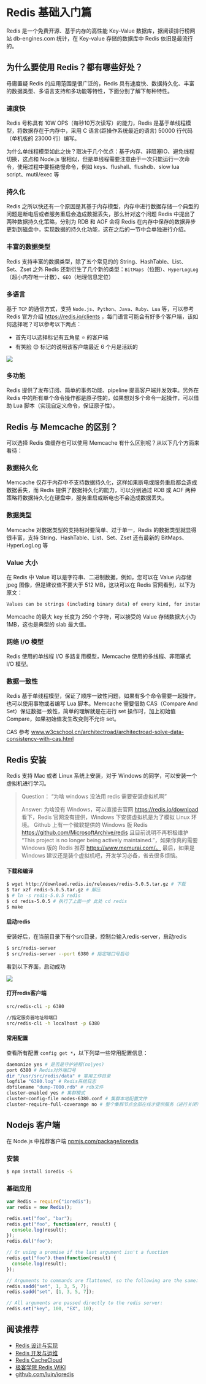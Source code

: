 # Redis 基础入门篇
Redis 是一个免费开源、基于内存的高性能 Key-Value 数据库，据阅读排行榜网站 db-engines.com 统计，在 Key-value 存储的数据库中 Redis 依旧是最流行的。
## 为什么要使用 Redis？都有哪些好处？
毋庸置疑 Redis 的应用范围是很广泛的，Redis 具有速度快、数据持久化、丰富的数据类型、多语言支持和多功能等特性，下面分别了解下每种特性。

### 速度快

Redis 号称具有 10W OPS（每秒10万次读写）的能力，Redis 是基于单线程模型，将数据存在于内存中，采用 C 语言(距操作系统最近的语言) 50000 行代码（单机版的 23000 行）编写。

为什么单线程模型如此之快？取决于几个优点：基于内存、非阻塞IO、避免线程切换，这点和 Node.js 很相似，但是单线程需要注意由于一次只能运行一次命令，使用过程中要拒绝慢命令，例如 keys、flushall、flushdb、slow lua script、mutil/exec 等

### 持久化

Redis 之所以快还有一个原因是其基于内存模型，内存中进行数据存储一个典型的问题是断电后或者服务重启会造成数据丢失，那么针对这个问题 Redis 中提出了两种数据持久化策略，分别为 RDB 和 AOF 会将 Redis 在内存中保存的数据异步更新到磁盘中，实现数据的持久化功能，这在之后的一节中会单独进行介绍。

### 丰富的数据类型

Redis 支持丰富的数据类型，除了五个常见的的 String、HashTable、List、Set、Zset 之外 Redis 还新衍生了几个新的类型：`BitMaps`（位图）、`HyperLogLog`（超小内存唯一计数）、`GEO`（地理信息定位）

### 多语言

基于 `TCP` 的通信方式，支持 `Node.js`、`Python`、`Java`、`Ruby`、`Lua` 等，可以参考 Redis 官方介绍 https://redis.io/clients ，每门语言可能会有好多个客户端，该如何选择呢？可以参考以下两点：

- 首先可以选择标记有五角星 ⭐️ 的客户端
- 有笑脸 😊 标记的说明该客户端最近 6 个月是活跃的

![](../images/redis-client-language-nodejs.png)

### 多功能

Redis 提供了发布订阅、简单的事务功能、pipeline 提高客户端并发效率。另外在 Redis 中的所有单个命令操作都是原子性的，如果想对多个命令一起操作，可以借助 Lua 脚本（实现自定义命令，保证原子性）。

## Redis 与 Memcache 的区别？
可以选择 Redis 做缓存也可以使用 Memcache 有什么区别呢？从以下几个方面来看待：
### 数据持久化

Memcache 仅存于内存中不支持数据持久化，这样如果断电或服务重启都会造成数据丢失，而 Redis 提供了数据持久化的能力，可以分别通过 RDB 或 AOF 两种策略将数据持久化在硬盘中，服务重启或断电也不会造成数据丢失。
### 数据类型

Memcache 对数据类型的支持相对要简单、过于单一，Redis 的数据类型就显得很丰富，支持 String、HashTable、List、Set、Zset 还有最新的 BitMaps、HyperLogLog 等

### Value 大小

在 Redis 中 Value 可以是字符串、二进制数据，例如，您可以在 Value 内存储 jpeg 图像，但是建议值不要大于 512 MB，这块可以在 Redis 官网看到，以下为原文：
```bash
Values can be strings (including binary data) of every kind, for instance you can store a jpeg image inside a value. A value can't be bigger than 512 MB.
```
Memcache 的最大 key 长度为 250 个字符，可以接受的 Value 存储数据大小为 1MB，这也是典型的 slab 最大值。
### 网络 I/O 模型

Redis 使用的单线程 I/O 多路复用模型，Memcache 使用的多线程、非阻塞式 I/O 模型。

### 数据一致性

Redis 基于单线程模型，保证了顺序一致性问题，如果有多个命令需要一起操作，也可以使用事物或者编写 Lua 脚本。Memcache 需要借助 CAS（Compare And Set）保证数据一致性，简单的理解就是在进行 set 操作时，加上初始值 Compare，如果初始值发生改变则不允许 set。

CAS 参考 www.w3cschool.cn/architectroad/architectroad-solve-data-consistency-with-cas.html

## Redis 安装
Redis 支持 Mac 或者 Linux 系统上安装，对于 Windows 的同学，可以安装一个虚拟机进行学习。

>Question： “为啥 windows 没法用 redis 需要安装虚拟机啊”
>
>Answer: 为啥没有 Windows，可以直接去官网 https://redis.io/download 看下，Redis 官网没有提供，Windows 下安装虚拟机是为了模拟 Linux 环境。
Github 上有一个微软提供的 Windows 版 Redis https://github.com/MicrosoftArchive/redis 且目前说明不再积极维护 “This project is no longer being actively maintained.”，如果你真的需要 Windows 版的 Redis 推荐 https://www.memurai.com/。
最后，如果是 Windows 建议还是装个虚拟机吧，开发学习必备，省去很多烦恼。

#### 下载和编译
```bash
$ wget http://download.redis.io/releases/redis-5.0.5.tar.gz # 下载 
$ tar xzf redis-5.0.5.tar.gz # 解压
$ # ln -s redis-5.0.5 redis
$ cd redis-5.0.5 # 执行了上面一步 此处 cd redis
$ make
```
#### 启动redis
安装好后，在当前目录下有个src目录，控制台输入redis-server，启动redis
```bash
$ src/redis-server
$ src/redis-server --port 6380 # 指定端口号启动
```
看到以下界面，启动成功

![](../images/redis_start.png)

#### 打开redis客户端
```bash
src/redis-cli -p 6380

//指定服务器地址和端口
src/redis-cli -h localhost -p 6380
```
#### 常用配置

查看所有配置 `config get *`，以下列举一些常用配置信息：
```bash
daemonize yes # 是否是守护进程(no|yes)
port 6380 # Redis对外端口号
dir "/usr/src/redis/data" # 常用工作目录
logfile "6380.log" # Redis系统日志
dbfilename "dump-7000.rdb" # rdb文件
cluster-enabled yes # 集群模式
cluster-config-file nodes-6380.conf # 集群本地配置文件
cluster-require-full-coverange no # 整个集群节点全部在线才提供服务（进行关闭）
```
## Nodejs 客户端
在 Node.js 中推荐客户端 [npmjs.com/package/ioredis](https://www.npmjs.com/package/ioredis)

### 安装
```bash
$ npm install ioredis -S
```
### 基础应用
```js
var Redis = require("ioredis");
var redis = new Redis();

redis.set("foo", "bar");
redis.get("foo", function(err, result) {
  console.log(result);
});
redis.del("foo");

// Or using a promise if the last argument isn't a function
redis.get("foo").then(function(result) {
  console.log(result);
});

// Arguments to commands are flattened, so the following are the same:
redis.sadd("set", 1, 3, 5, 7);
redis.sadd("set", [1, 3, 5, 7]);

// All arguments are passed directly to the redis server:
redis.set("key", 100, "EX", 10);
```
## 阅读推荐
- [Redis 设计与实现](http://redisbook.com/index.html)
- [Redis 开发与运维](https://book.douban.com/subject/26971561/)
- [Redis CacheCloud](https://github.com/sohutv/cachecloud)
- [极客学院 Redis WIKI](http://wiki.jikexueyuan.com/list/redis/)
- [github.com/luin/ioredis](https://github.com/luin/ioredis)